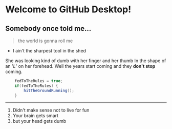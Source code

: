 # Welcome to GitHub Desktop!

## Somebody once told me...

> the world is gonna roll me

- I ain't the sharpest tool in the shed

She was looking kind of dumb with her finger and her thumb
In the shape of an '*L*' on her forehead.
Well the years start coming and they **don't stop** coming.

```java
    fedToTheRules = true;
    if(fedToTheRules) {
        hitTheGroundRunning();
    }
```

---

1. Didn't make sense not to live for fun
2. Your brain gets smart
3. but your head gets dumb

